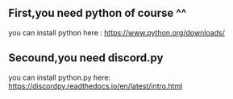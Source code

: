 ## First,you need python of course ^^ 

you can install python here : https://www.python.org/downloads/

## Secound,you need discord.py

you can install python.py here: https://discordpy.readthedocs.io/en/latest/intro.html 
